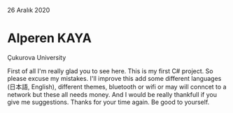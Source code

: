 26 Aralık 2020 

# Alperen KAYA
Çukurova University

First of all I'm really glad you to see here. This is my first C# project. So please excuse my mistakes. I'll improve this add some different languages (日本語, English), different themes, bluetooth or wifi or may will conncet to a network but these all needs money. And I would be really thankfull if you give me suggestions.
Thanks for your time again.
Be good to yourself.
